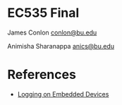 # EC535 Final

James Conlon
conlon@bu.edu

Animisha Sharanappa
anics@bu.edu


# References

- [Logging on Embedded Devices](https://interrupt.memfault.com/blog/device-logging)